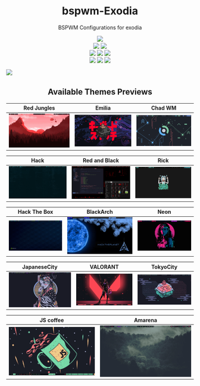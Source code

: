 <h1 align="center"> bspwm-Exodia </h1>
<p align="center"> BSPWM Configurations for exodia </p>

<!-- shields -->

<p align="center">
  <img src="https://img.shields.io/github/license/Exodia-OS/exodia-bspwm?style=for-the-badge">
  </br>
  <img src="https://img.shields.io/badge/Maintained%3F-Yes-green?style=for-the-badge">
  <img src="https://img.shields.io/github/issues/Exodia-OS/exodia-bspwm?color=purple&style=for-the-badge">
  </br>
  <img src="https://img.shields.io/github/stars/Exodia-OS/exodia-bspwm?style=for-the-badge">
  <img src="https://img.shields.io/github/forks/Exodia-OS/exodia-bspwm?color=teal&style=for-the-badge">
  <img src="https://img.shields.io/github/repo-size/Exodia-OS/exodia-bspwm?color=blueviolet&style=for-the-badge">
  </br>
  <img src="https://img.shields.io/github/languages/count/Exodia-OS/exodia-bspwm?color=red&style=for-the-badge">
  <img src="https://img.shields.io/github/languages/code-size/Exodia-OS/exodia-bspwm?color=yellow&style=for-the-badge">
  <img src="https://img.shields.io/github/last-commit/Exodia-OS/exodia-bspwm?color=deeppink&style=for-the-badge">
</p>

<!-- shields -->

![](GIFs/themes.gif)


<!-- ###########################################  ########################################### -->

<!-- Available Themes Previews -->

<h2 align="center">Available Themes Previews</h2>

|Red Jungles|Emilia|Chad WM|
|--|--|--|
| ![](GIFs/RedJungles.gif) | ![](GIFs/Emilia.gif) | ![](GIFs/ChadWM.gif) |

|Hack|Red and Black|Rick|
|--|--|--|
| ![](GIFs/Hack.gif) | ![](GIFs/RedandBlack.gif) | ![](GIFs/Rick.gif) |

|Hack The Box|BlackArch|Neon|
|--|--|--|
| ![](GIFs/HackTheBox.gif) | ![](GIFs/BlackArch.gif) | ![](GIFs/Neon.gif) |

|JapaneseCity|VALORANT|TokyoCity|
|--|--|--|
| ![](GIFs/JapaneseCity.gif) | ![](GIFs/VALORANT.gif) | ![](GIFs/TokyoCity.gif) |

|JS coffee|Amarena|
|--|--|
| ![](GIFs/JScoffee.gif) | ![](GIFs/Amarena.gif) |




<!-- Available Themes Previews -->

<!-- ########################################### END ########################################### -->
